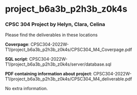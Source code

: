 # project_b6a3b_p2h3b_z0k4s
### CPSC 304 Project by Helyn, Clara, Celina
Please find the deliverables in these locations

**Coverpage**: CPSC304-2022W-T1/project_b6a3b_p2h3b_z0k4s/CPSC304_M4_Coverpage.pdf

**SQL script**: CPSC304-2022W-T1/project_b6a3b_p2h3b_z0k4s/server/database.sql

**PDF containing information about project**: CPSC304-2022W-T1/project_b6a3b_p2h3b_z0k4s/CPSC304_M4_deliverable.pdf

No extra information.
